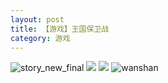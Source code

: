 ```yaml
---
layout: post
title: 【游戏】王国保卫战
category: 游戏
---
```

![story_new_final](http://r8s97vm6g.hd-bkt.clouddn.com/img/story_new_final.png)
![](http://r8s97vm6g.hd-bkt.clouddn.com/img/kingdomrush-0317-2.JPG)
![](http://r8s97vm6g.hd-bkt.clouddn.com/img/kingdomrush-0317-1.PNG)
![wanshan](http://r8s97vm6g.hd-bkt.clouddn.com/img/wanshan.png)

  




